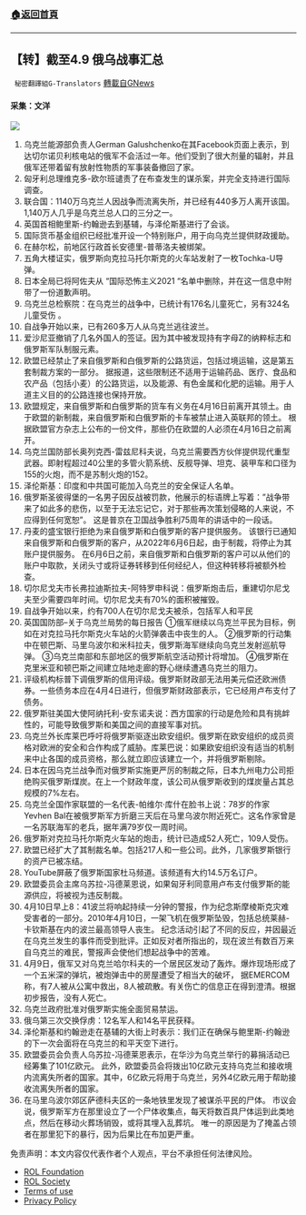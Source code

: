 ###  [:house:返回首頁](https://github.com/ourhimalayas/txt)
---


## 【转】截至4.9 俄乌战事汇总
` 秘密翻譯組G-Translators` [轉載自GNews](https://gnews.org/zh-hans/2318586/)

#### 采集：文洋
![](https://assets.gnews.org/wp-content/uploads/2022/04/16495291181.png)
1. 乌克兰能源部负责人German Galushchenko在其Facebook页面上表示，到达切尔诺贝利核电站的俄军不会活过一年。他们受到了很大剂量的辐射，并且俄军还带着留有放射性物质的军事装备撤回了家。
2. 匈牙利总理维克多-欧尔班谴责了在布查发生的谋杀案，并完全支持进行国际调查。
3. 联合国：1140万乌克兰人因战争而流离失所，并已经有440多万人离开该国。1,140万人几乎是乌克兰总人口的三分之一。
4. 英国首相鲍里斯-约翰逊去到基辅，与泽伦斯基进行了会谈。
5. 国际货币基金组织已经批准开设一个特别账户，用于向乌克兰提供财政援助。
6. 在赫尔松，前地区行政首长安德里-普蒂洛夫被绑架。
7. 五角大楼证实，俄罗斯向克拉马托尔斯克的火车站发射了一枚Tochka-U导弹。
8. 日本全局已将阿佐夫从 “国际恐怖主义2021 “名单中删除，并在这一信息中附带了一份道歉声明。
9. 乌克兰总检察院：在乌克兰的战争中，已统计有176名儿童死亡，另有324名儿童受伤 。
10. 自战争开始以来，已有260多万人从乌克兰逃往波兰。
11. 爱沙尼亚撤销了几名外国人的签证。因为其中被发现持有字母Z的纳粹标志和俄罗斯军队制服元素。
12. 欧盟已经禁止了来自俄罗斯和白俄罗斯的公路货运，包括过境运输，这是第五套制裁方案的一部分。
据报道，这些限制还不适用于运输药品、医疗、食品和农产品（包括小麦）的公路货运，以及能源、有色金属和化肥的运输。用于人道主义目的的公路连接也保持开放。
13. 欧盟规定，来自俄罗斯和白俄罗斯的货车有义务在4月16日前离开其领土。由于欧盟的新制裁，来自俄罗斯和白俄罗斯的卡车被禁止进入英联邦的领土。
根据欧盟官方杂志上公布的一份文件，那些仍在欧盟的人必须在4月16日之前离开。
14. 乌克兰国防部长奥列克西-雷兹尼科夫说，乌克兰需要西方伙伴提供现代重型武器。即射程超过40公里的多管火箭系统、反舰导弹、坦克、装甲车和口径为155的火炮，而不是苏制火炮的152。
15. 泽伦斯基：印度和中共国可能加入乌克兰的安全保证人名单。
16. 俄罗斯圣彼得堡的一名男子因反战被罚款，他展示的标语牌上写着：”战争带来了如此多的悲伤，以至于无法忘记它，对于那些再次策划侵略的人来说，不应得到任何宽恕”。
这是普京在卫国战争胜利75周年的讲话中的一段话。
17. 丹麦的盛宝银行拒绝为来自俄罗斯和白俄罗斯的客户提供服务。
该银行已通知来自俄罗斯和白俄罗斯的客户，从2022年6月6日起，由于制裁，将停止为其账户提供服务。
在6月6日之前，来自俄罗斯和白俄罗斯的客户可以从他们的账户中取款，关闭头寸或将证券转移到任何经纪人，但这种转移将被额外检查。
18. 切尔尼戈夫市长弗拉迪斯拉夫-阿特罗申科说：俄罗斯炮击后，重建切尔尼戈夫至少需要四年时间。切尔尼戈夫有70%的面积被摧毁。
19. 自战争开始以来，约有700人在切尔尼戈夫被杀，包括军人和平民
20. 英国国防部–关于乌克兰局势的每日报告
①俄军继续以乌克兰平民为目标，例如在对克拉马托尔斯克火车站的火箭弹袭击中丧生的人。
②俄罗斯的行动集中在顿巴斯、马里乌波尔和米科拉夫，俄罗斯海军继续向乌克兰发射巡航导弹。
③乌克兰南部和东部地区的俄罗斯航空活动预计将增加。
④俄罗斯在克里米亚和顿巴斯之间建立陆地走廊的野心继续遭遇乌克兰的阻力。
21. 评级机构标普下调俄罗斯的信用评级。俄罗斯财政部无法用美元偿还欧洲债券。一些债务本应在4月4日进行，但俄罗斯财政部表示，它已经用卢布支付了债务。
22. 俄罗斯驻美国大使阿纳托利-安东诺夫说：西方国家的行动是危险和具有挑衅性的，可能导致俄罗斯和美国之间的直接军事对抗。
23. 乌克兰外长库莱巴呼吁将俄罗斯驱逐出欧安组织。俄罗斯在欧安组织的成员资格对欧洲的安全和合作构成了威胁。库莱巴说：如果欧安组织没有适当的机制来中止各国的成员资格，那么就立即应该建立一个，并将俄罗斯剔除。
24. 日本在因乌克兰战争而对俄罗斯实施更严厉的制裁之际，日本九州电力公司拒绝购买俄罗斯煤炭。在上一个财政年度，该公司从俄罗斯收到的煤炭量占其总规模的7%左右。
25. 乌克兰全国作家联盟的一名代表-帕维尔·库什在脸书上说：78岁的作家Yevhen Bal在被俄罗斯军方折磨三天后在马里乌波尔附近死亡。这名作家曾是一名苏联海军的老兵，据年满79岁仅一周时间。
26. 俄罗斯对克拉马托尔斯克火车站的炮击，统计已造成52人死亡，109人受伤。
27. 欧盟已经扩大了其制裁名单。包括217人和一些公司。此外，几家俄罗斯银行的资产已被冻结。
28. YouTube屏蔽了俄罗斯国家杜马频道。该频道有大约14.5万名订户。
29. 欧盟委员会主席乌苏拉-冯德莱恩说，如果匈牙利同意用卢布支付俄罗斯的能源供应，将被视为违反制裁。
30. 4月10日早上8：41波兰将响起持续一分钟的警报，作为纪念斯摩棱斯克灾难受害者的一部分。2010年4月10日，一架飞机在俄罗斯坠毁，包括总统莱赫-卡钦斯基在内的波兰最高领导人丧生。
纪念活动引起了不同的反应，并因最近在乌克兰发生的事件而受到批评。正如反对者所指出的，现在波兰有数百万来自乌克兰的难民，警报声会使他们想起战争中的苦难。
31. 4月9日，俄军又对乌克兰哈尔科夫的一个居民区发动了轰炸。爆炸现场形成了一个五米深的弹坑，被炮弹击中的房屋遭受了相当大的破坏，
据EMERCOM称，有7人被从公寓中救出，8人被疏散。有关伤亡的信息正在得到澄清。根据初步报告，没有人死亡。
32. 乌克兰政府批准对俄罗斯实施全面贸易禁运。
33. 俄乌第三次交换俘虏：12名军人和14名平民获释。
34. 泽伦斯基和约翰逊走在基辅的大街上时表示：我们正在确保与鲍里斯-约翰逊的下一次会面将在乌克兰的和平天空下进行。
35. 欧盟委员会负责人乌苏拉-冯德莱恩表示，在华沙为乌克兰举行的募捐活动已经筹集了101亿欧元。
此外，欧盟委员会将拨出10亿欧元支持乌克兰和接收境内流离失所者的国家。其中，6亿欧元将用于乌克兰，另外4亿欧元用于帮助接收流离失所者的国家。
36. 在马里乌波尔郊区萨德科夫区的一条地铁里发现了被谋杀平民的尸体。
市议会说，俄罗斯军方在那里设立了一个尸体收集点，每天将数百具尸体运到此类地点，然后在移动火葬场销毁，或将其埋入乱葬坑。
唯一的原因是为了掩盖占领者在那里犯下的暴行，因为后果比在布加更严重。


 

免责声明：本文内容仅代表作者个人观点，平台不承担任何法律风险。

- [ROL Foundation](https://rolfoundation.org/)
- [ROL Society](https://rolsociety.org/)
- [Terms of use](https://gnews.org/terms-of-use-3/)
- [Privacy Policy](https://gnews.org/privacy-policy/)
